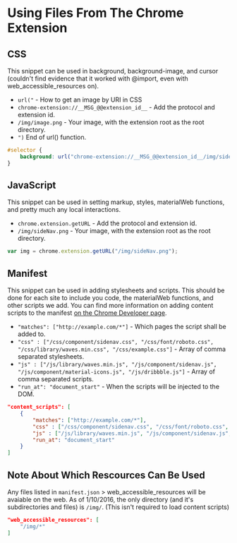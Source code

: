 # Using Files From The Chrome Extension

## CSS
This snippet can be used in background, background-image, and cursor (couldn't find evidence that it worked with @import, even with web_accessible_resources on).

- `url("` - How to get an image by URI in CSS
- `chrome-extension://__MSG_@@extension_id__` - Add the protocol and extension id.
- `/img/image.png` - Your image, with the extension root as the root directory.
- `")` End of url() function.

```css
#selector {
	background: url("chrome-extension://__MSG_@@extension_id__/img/sideNav.png") 50% 50%/cover;
}
```

## JavaScript
This snippet can be used in setting markup, styles, materialWeb functions, and pretty much any local interactions.

- `chrome.extension.getURL` - Add the protocol and extension id.
- `/img/sideNav.png` - Your image, with the extension root as the root directory.

```js
var img = chrome.extension.getURL("/img/sideNav.png");
```

## Manifest
This snippet can be used in adding stylesheets and scripts. This should be done for each site to include you code, the materialWeb functions, and other scripts we add. You can find more information on adding content scripts to the manifest [on the Chrome Developer page](https://developer.chrome.com/extensions/content_scripts).

- `"matches": ["http://example.com/*"]` - Which pages the script shall be added to.
- `"css" : ["/css/component/sidenav.css", "/css/font/roboto.css", "/css/library/waves.min.css", "/css/example.css"]` - Array of comma separated stylesheets.
- `"js" : ["/js/library/waves.min.js", "/js/component/sidenav.js", "/js/component/material-icons.js", "/js/dribbble.js"]` - Array of comma separated scripts.
- `"run_at": "document_start"` - When the scripts will be injected to the DOM.

```json
"content_scripts": [
	{
		"matches": ["http://example.com/*"],
		"css" : ["/css/component/sidenav.css", "/css/font/roboto.css", "/css/library/waves.min.css", "/css/example.css"],
		"js" : ["/js/library/waves.min.js", "/js/component/sidenav.js", "/js/component/material-icons.js", "/js/dribbble.js"],
		"run_at": "document_start"
	}
]
```

## Note About Which Rescources Can Be Used
Any files listed in `manifest.json` > web_accessible_resources will be avaiable on the web. As of 1/10/2016, the only directory (and it's subdirectories and files) is `/img/`. (This isn't required to load content scripts)

```json
"web_accessible_resources": [
	"/img/*"
]
```